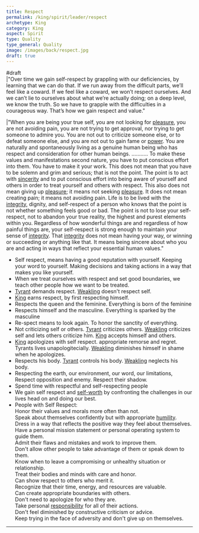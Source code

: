 ```yaml
---
title: Respect
permalink: /king/spirit/leader/respect
archetype: King
category: King
aspect: Spirit
type: Quality
type_general: Quality
image: /images/back/respect.jpg
draft: true
---
```

#draft   
|"Over time we gain self-respect by grappling with our deficiencies, by learning that we can do that. If we run away from the difficult parts, we’ll feel like a coward. If we feel like a coward, we won’t respect ourselves. And we can’t lie to ourselves about what we’re actually doing; on a deep level, we know the truth. So we have to grapple with the difficulties in a courageous way. That’s how we gain respect and value."  
  
|"When you are being your true self, you are not looking for [pleasure](/lover/heart/care_giver/pleasure), you are not avoiding pain, you are not trying to get approval, nor trying to get someone to admire you. You are not out to criticize someone else, or to defeat someone else, and you are not out to gain fame or [power](/king/mature_king/power). You are naturally and spontaneously living as a genuine human being who has respect and consideration for other human beings. ……….. To make these values and manifestations second nature, you have to put conscious effort into them. You have to make it your work. This does not mean that you have to be solemn and grim and serious; that is not the point. The point is to act with [sincerity](/warrior/heart/explorer/sincerity) and to put conscious effort into being aware of yourself and others in order to treat yourself and others with respect. This also does not mean giving up [pleasure](/lover/heart/care_giver/pleasure); it means not seeking [pleasure](/lover/heart/care_giver/pleasure). It does not mean creating pain; it means not avoiding pain. Life is to be lived with the [integrity](/king/body/ruler_and_judge/integrity), dignity, and self-respect of a person who knows that the point is not whether something feels good or bad. The point is not to lose your self-respect, not to abandon your true reality, the highest and purest elements within you. Regardless of how wonderful things are and regardless of how painful things are, your self-respect is strong enough to maintain your sense of [integrity](/king/body/ruler_and_judge/integrity). That [integrity](/king/body/ruler_and_judge/integrity) does not mean having your way, or winning or succeeding or anything like that. It means being sincere about who you are and acting in ways that reflect your essential human values."  
  
- Self respect, means having a good reputation with yourself. Keeping your word to yourself. Making decisions and taking actions in a way that makes you like yourself.   
- When we treat ourselves with respect and set good boundaries, we teach other people how we want to be treated.   
- [Tyrant](/king/mature_king/tyrant_shadow) demands respect. [Weakling](/king/mature_king/weakling_shadow) doesn't respect self.   
- [King](/king/mature_king) earns respect, by first respecting himself.   
- Respects the queen and the feminine. Everything is born of the feminine  
- Respects himself and the masculine. Everything is sparked by the masculine  
- Re-spect means to look again. To honor the sanctity of everything.   
- Not criticizing self or others. [Tyrant](/king/mature_king/tyrant_shadow) criticizes others. [Weakling](/king/mature_king/weakling_shadow) criticizes self and lets others criticize him. [King](/king/mature_king) accepts himself and others.   
- [King](/king/mature_king) apologizes with self respect. appropriate remorse and regret. Tyrants lives unapologitecially. [Weakling](/king/mature_king/weakling_shadow) diminishes himself in shame when he apologizes.   
- Respects his body. [Tyrant](/king/mature_king/tyrant_shadow) controls his body. [Weakling](/king/mature_king/weakling_shadow) neglects his body.   
- Respecting the earth, our environment, our word, our limitations, Respect opposition and enemy. Respect their shadow.   
- Spend time with respectful and self-respecting people  
- We gain self respect and [self-worth](/warrior/heart/explorer/self-worth) by confronting the challenges in our lives head on and doing our best.   
- People with Self Respect:   
 Honor their values and morals more often than not.  
 Speak about themselves confidently but with appropriate [humility](/warrior/heart/explorer/humility).  
 Dress in a way that reflects the positive way they feel about themselves.  
 Have a personal mission statement or personal operating system to guide them.  
 Admit their flaws and mistakes and work to improve them.  
 Don't allow other people to take advantage of them or speak down to them.  
 Know when to leave a compromising or unhealthy situation or relationship.  
 Treat their bodies and minds with care and honor.  
 Can show respect to others who merit it.  
 Recognize that their time, energy, and resources are valuable.  
 Can create appropriate boundaries with others.  
 Don't need to apologize for who they are.  
 Take personal [responsibility](/king/mature_king/responsibility) for all of their actions.  
 Don't feel diminished by constructive criticism or advice.  
 Keep trying in the face of adversity and don't give up on themselves.  
  
  
---

